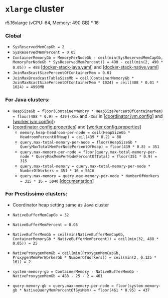 # `xlarge` cluster
r5.16xlarge (vCPU: 64, Memory: 490 GB) * 16


### Global
* `SysReservedMemCapGb = 2`
* `SysReservedMemPercent = 0.05`
* `ContainerMemoryGb = MemoryPerNodeGb - ceil(min(SysReservedMemCapGb, MemoryPerNodeGb * SysReservedMemPercent)) = 490 - ceil(min(2, 490 * 0.05)) = 488` [[docker-stack-java.yaml](docker-stack-java.yaml)] and [[docker-stack-native.yaml](docker-stack-native.yaml)]
* `JoinMaxBcastSizePercentOfContainerMem = 0.01`
* `JoinMaxBroadcastTableSizeMb = ceil(ContainerMemoryGb * JoinMaxBcastSizePercentOfContainerMem * 1024) = ceil(488 * 0.01 * 1024) = 4998MB`
### For Java clusters:
* `HeapSizeGb = floor(ContainerMemory * HeapSizePercentOfContainerMem) = floor(488 * 0.9) = 439` (`-Xmx` and `-Xms` in [[coordinator jvm.config](coordinator/jvm.config)] and [[worker jvm.config](workers/jvm.config)])
* [[coordinator config.properties](coordinator/config.properties)] and [[worker config.properties](worker/config.properties)]
  * `memory.heap-headroom-per-node = ceil(HeapSizeGb * HeadroomPercentOfHeap) = ceil(439 * 0.2) = 88`
  * `query.max-total-memory-per-node = floor(HeapSizeGb * QueryMaxTotalMemPerNodePercentOfHeap) = floor(439 * 0.8) = 351`
  * `query.max-memory-per-node = floor(query.max-total-memory-per-node * QueryMaxMemPerNodePercentOfTotal) = floor(351 * 0.9) = 315`
  * `query.max-total-memory = query.max-total-memory-per-node * NumberOfWorkers = 351 * 16 = 5616`
  * `query.max-memory = query.max-memory-per-node * NumberOfWorkers = 315 * 16 = 5040` [[documentation](https://prestodb.io/docs/current/admin/properties.html#memory-management-properties)]
### For Prestissimo clusters:
* Coordinator heap setting same as Java cluster
* `NativeBufferMemCapGb = 32`
* `NativeBufferMemPercent = 0.05`
* `NativeBufferMemGb = ceil(min(NativeBufferMemCapGb, ContainerMemoryGb * NativeBufferMemPercent)) = ceil(min(32, 488 * 0.05)) = 25`
* `NativeProxygenMemGb = ceil(min(ProxygenMemCapGb, ProxygenMemPerWorkerGb * NumberOfWorkers)) = ceil(min(2, 0.125 * 16)) = 2`

* `system-memory-gb = ContainerMemory - NativeBufferMemGb - NativeProxygenMemGb = 488 - 25 - 2 = 461`
* `query-memory-gb = query.max-memory-per-node = floor(system-memory-gb * NativeQueryMemPercentOfSysMem) = floor(461 * 0.95) = 437`
